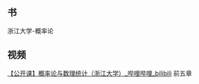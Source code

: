 ## 书
浙江大学-概率论
## 视频
[【公开课】概率论与数理统计（浙江大学）_哔哩哔哩_bilibili](https://www.bilibili.com/video/BV1vW41147Uw/?vd_source=f129459aae6c6657e79d179b353113ae)
前五章